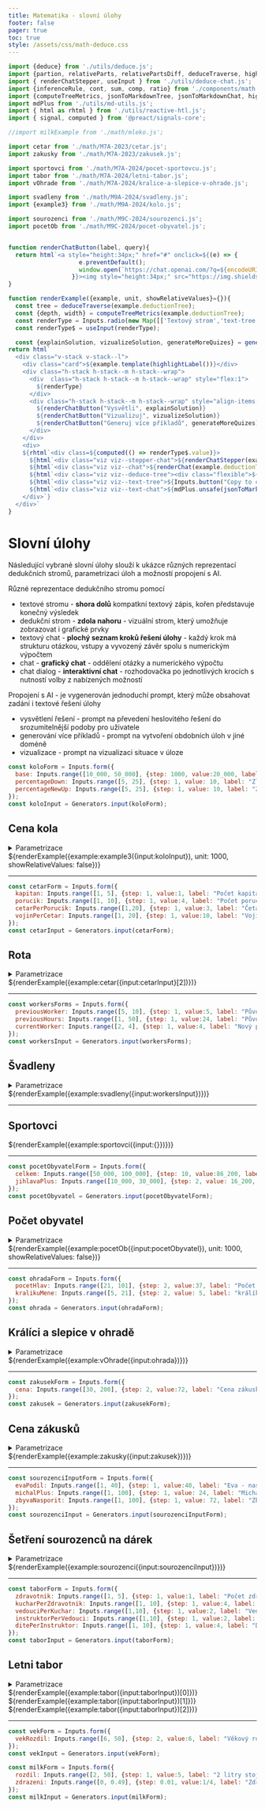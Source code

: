 ```yaml
---
title: Matematika - slovní úlohy
footer: false
pager: true
toc: true
style: /assets/css/math-deduce.css
---
```


```js
import {deduce} from './utils/deduce.js';
import {partion, relativeParts, relativePartsDiff, deduceTraverse, highlightLabel, renderChat } from './utils/deduce-components.js';
import { renderChatStepper, useInput } from './utils/deduce-chat.js';
import {inferenceRule, cont, sum, comp, ratio} from './components/math.js';
import {computeTreeMetrics, jsonToMarkdownTree, jsonToMarkdownChat, highlight, generateAIMessages} from './utils/deduce-utils.js';
import mdPlus from './utils/md-utils.js';
import { html as rhtml } from './utils/reactive-htl.js';
import { signal, computed } from '@preact/signals-core';

//import milkExample from './math/mleko.js';

import cetar from './math/M7A-2023/cetar.js';
import zakusky from './math/M7A-2023/zakusek.js';

import sportovci from './math/M7A-2024/pocet-sportovcu.js';
import tabor from './math/M7A-2024/letni-tabor.js';
import vOhrade from './math/M7A-2024/kralice-a-slepice-v-ohrade.js';

import svadleny from './math/M9A-2024/svadleny.js';
import {example3} from './math/M9A-2024/kolo.js';

import sourozenci from './math/M9C-2024/sourozenci.js';
import pocetOb from './math/M9C-2024/pocet-obyvatel.js';

```

```js

function renderChatButton(label, query){
  return html`<a style="height:34px;" href="#" onclick=${(e) => {
                    e.preventDefault();
                    window.open(`https://chat.openai.com/?q=${encodeURIComponent(query)}`)
                  }}><img style="height:34px;" src="https://img.shields.io/badge/chatGPT-74aa9c?style=for-the-badge&logo=openai&logoColor=white&label=${encodeURIComponent(label)}" alt="ChatGPT" /></a>`
}

function renderExample({example, unit, showRelativeValues}={}){
  const tree = deduceTraverse(example.deductionTree);  
  const {depth, width} = computeTreeMetrics(example.deductionTree);
  const renderType = Inputs.radio(new Map([['Textový strom','text-tree'],['Dedukční strom','deduce-tree'],['Textový chat','text-chat'],['Chat', 'chat'],['Chat dialog', 'stepper-chat']]), {value:'stepper-chat', label:'Zobrazit'})  
  const renderType$ = useInput(renderType);

  const {explainSolution, vizualizeSolution, generateMoreQuizes} = generateAIMessages({template: example.template(highlight), deductionTrees:[["Řešení",example.deductionTree]]})
return html`
  <div class="v-stack v-stack--l">
    <div class="card">${example.template(highlightLabel())}</div>
    <div class="h-stack h-stack--m h-stack--wrap">
      <div  class="h-stack h-stack--m h-stack--wrap" style="flex:1">
        ${renderType}
      </div>
      <div class="h-stack h-stack--m h-stack--wrap" style="align-items: flex-start;">
        ${renderChatButton("Vysvětli", explainSolution)}
        ${renderChatButton("Vizualizuj", vizualizeSolution)}
        ${renderChatButton("Generuj více příkladů", generateMoreQuizes)}
      </div>
    </div>
    <div>
    ${rhtml`<div class=${computed(() => renderType$.value)}>
      ${html`<div class="viz viz--stepper-chat">${renderChatStepper(example.deductionTree)}</div>`}
      ${html`<div class="viz viz--chat">${renderChat(example.deductionTree)}</div>`}
      ${html`<div class="viz viz--deduce-tree"><div class="flexible">${deduceTraverse(example.deductionTree)}</div></div>`}
      ${html`<div class="viz viz--text-tree">${Inputs.button("Copy to clipboard",{value:null, reduce: () => navigator.clipboard.writeText(jsonToMarkdownTree(example.deductionTree).join(''))} )} ${mdPlus.unsafe(jsonToMarkdownTree(example.deductionTree).join(''))}</div>`}
      ${html`<div class="viz viz--text-chat">${mdPlus.unsafe(jsonToMarkdownChat(example.deductionTree).join('\n---\n'))}</div>`}
    </div>`}
  </div>`
}
```

# Slovní úlohy

Následující vybrané slovní úlohy slouží k ukázce různých reprezentací dedukčních stromů, parametrizaci úloh a možností propojení s AI.

Různé reprezentace dedukčního stromu pomocí
- textové stromu - **shora dolů** kompatkní textový zápis, kořen představuje konečný výsledek
- dedukční strom - **zdola nahoru** - vizuální strom, který umožňuje zobrazovat i grafické prvky
- textový chat - **plochý seznam kroků řešení úlohy** - každý krok má strukturu otázkou, vstupy a vyvozený závěr spolu s numerickým výpočtem
- chat - **grafický chat** - oddělení otázky a numerického výpočtu
- chat dialog - **interaktivní chat** - rozhodovačka po jednotlivých krocích s nutností volby z nabízených možností

Propojení s AI - je vygenerován jednoduchí prompt, který může obsahovat zadání i textové řešení úlohy
- vysvětlení řešení - prompt na převedení heslovitého řešení do srozumitelnější podoby pro uživatele
- generování více příkladů - prompt na vytvoření obdobních úloh v jiné doméně
- vizualizace - prompt na vizualizaci situace v úloze

 
```js
const koloForm = Inputs.form({
  base: Inputs.range([10_000, 50_000], {step: 1000, value:20_000, label: "Cena"}),
  percentageDown: Inputs.range([5, 25], {step: 1, value: 10, label: "Zlevnění o %"}),
  percentageNewUp: Inputs.range([5, 25], {step: 1, value: 10, label: "Zdražení o %"}),
});
const koloInput = Generators.input(koloForm);
```

## Cena kola

<details>
  <summary>Parametrizace</summary>
  ${koloForm}
</details>
    
<div>${renderExample({example:example3({input:koloInput}), unit: 1000, showRelativeValues: false})}</div>

----------------------

```js
const cetarForm = Inputs.form({
  kapitan: Inputs.range([1, 5], {step: 1, value:1, label: "Počet kapitánů"}),
  porucik: Inputs.range([1, 10], {step: 1, value:4, label: "Počet poručíků"}),
  cetarPerPorucik: Inputs.range([1,20], {step: 1, value:3, label: "Četařů za každého kapitán"}),
  vojinPerCetar: Inputs.range([1, 20], {step: 1, value:10, label: "Vojínů za každého četaře"}),
});
const cetarInput = Generators.input(cetarForm);
```

## Rota

<details>
  <summary>Parametrizace</summary>
  ${cetarForm}
</details>
    
<div>${renderExample({example:cetar({input:cetarInput}[2])})}</div>

----------------------


```js
const workersForms = Inputs.form({
  previousWorker: Inputs.range([5, 10], {step: 1, value:5, label: "Původní počet švadlen"}),
  previousHours: Inputs.range([1, 50], {step: 1, value:24, label: "Původní počet hodin"}),
  currentWorker: Inputs.range([2, 4], {step: 1, value:4, label: "Nový počet švadlen"}),
});
const workersInput = Generators.input(workersForms);
```

## Švadleny

<details>
  <summary>Parametrizace</summary>
  ${workersForms}
</details>

<div>${renderExample({example:svadleny({input:workersInput})})}</div>

----------------------

## Sportovci

    
<div>${renderExample({example:sportovci({input:{}})})}</div>

----------------------

```js
const pocetObyvatelForm = Inputs.form({
  celkem: Inputs.range([50_000, 100_000], {step: 10, value:86_200, label: "Jihlava + Třebíč"}),
  jihlavaPlus: Inputs.range([10_000, 30_000], {step: 2, value: 16_200, label: "Jihlava více o"}),
});
const pocetObyvatel = Generators.input(pocetObyvatelForm);
```

## Počet obyvatel

<details>
  <summary>Parametrizace</summary>
  ${pocetObyvatelForm}
</details>
    
<div>${renderExample({example:pocetOb({input:pocetObyvatel}), unit: 1000, showRelativeValues: false})}</div>

----------------------

```js
const ohradaForm = Inputs.form({
  pocetHlav: Inputs.range([21, 101], {step: 2, value:37, label: "Počet hlave (králíci, slepice)"}),
  kralikuMene: Inputs.range([5, 21], {step: 2, value: 5, label: "králíků méně o"}),
});
const ohrada = Generators.input(ohradaForm);
```

## Králíci a slepice v ohradě

<details>
  <summary>Parametrizace</summary>
  ${ohradaForm}
</details>

<div>${renderExample({example:vOhrade({input:ohrada})})}</div>

----------------------

```js
const zakusekForm = Inputs.form({
  cena: Inputs.range([30, 200], {step: 2, value:72, label: "Cena zákusku č.1"}),
});
const zakusek = Generators.input(zakusekForm);
```
## Cena zákusků

<details>
  <summary>Parametrizace</summary>
  ${zakusekForm}
</details>

<div>${renderExample({example:zakusky({input:zakusek})})}</div>


----------------------

```js
const sourozenciInputForm = Inputs.form({
  evaPodil: Inputs.range([1, 40], {step: 1, value:40, label: "Eva - naspořený podíl (%)"}),
  michalPlus: Inputs.range([1, 100], {step: 1, value: 24, label: "Michal naspořil navíc (Kč)"}),
  zbyvaNasporit: Inputs.range([1, 100], {step: 1, value: 72, label: "Zbývá naspořit"})
});
const sourozenciInput = Generators.input(sourozenciInputForm);
```

## Šetření sourozenců na dárek

<details>
  <summary>Parametrizace</summary>
  ${sourozenciInputForm}
</details>

<div>${renderExample({example:sourozenci({input:sourozenciInput})})}</div>

----------------------



```js
const taborForm = Inputs.form({
  zdravotnik: Inputs.range([1, 5], {step: 1, value:1, label: "Počet zdravotníků"}),
  kucharPerZdravotnik: Inputs.range([1, 10], {step: 1, value:4, label: "Kuchařek na každého zdravotníka"}),
  vedouciPerKuchar: Inputs.range([1,10], {step: 1, value:2, label: "Vedoucí za každou kuchařku"}),
  instruktorPerVedouci: Inputs.range([1,10], {step: 1, value:2, label: "Instruktorů za každého vedoucího"}),
  ditePerInstruktor: Inputs.range([1, 10], {step: 1, value:4, label: "Dětí za každého instruktora"}),
});
const taborInput = Generators.input(taborForm);
```

## Letni tabor

<details>
  <summary>Parametrizace</summary>
  ${taborForm}
</details>
    
<div>${renderExample({example:tabor({input:taborInput})[0]})}</div>
<div>${renderExample({example:tabor({input:taborInput})[1]})}</div>
<div>${renderExample({example:tabor({input:taborInput})[2]})}</div>

----------------------


```js
const vekForm = Inputs.form({
  vekRozdil: Inputs.range([6, 50], {step: 2, value:6, label: "Věkový rozdíl"}),
});
const vekInput = Generators.input(vekForm);
```


```js
const milkForm = Inputs.form({
  rozdil: Inputs.range([2, 50], {step: 1, value:5, label: "2 litry stojí méně o než 3 litry"}),
  zdrazeni: Inputs.range([0, 0.49], {step: 0.01, value:1/4, label: "Zdražení mléka o"}),
});
const milkInput = Generators.input(milkForm);
```

